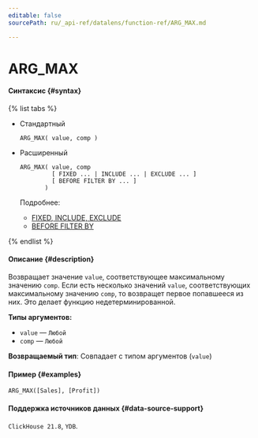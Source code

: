 ```yaml
---
editable: false
sourcePath: ru/_api-ref/datalens/function-ref/ARG_MAX.md

---
```


# ARG_MAX



#### Синтаксис {#syntax}

{% list tabs %}

- Стандартный

  ```
  ARG_MAX( value, comp )
  ```

- Расширенный

  ```
  ARG_MAX( value, comp
           [ FIXED ... | INCLUDE ... | EXCLUDE ... ]
           [ BEFORE FILTER BY ... ]
         )
  ```

  Подробнее:
  - [FIXED, INCLUDE, EXCLUDE](aggregation-functions.md#syntax-lod)
  - [BEFORE FILTER BY](aggregation-functions.md#syntax-before-filter-by)

{% endlist %}

#### Описание {#description}
Возвращает значение `value`, соответствующее максимальному значению `comp`. Если есть несколько значений `value`, соответствующих максимальному значению `comp`, то возвращет первое попавшееся из них. Это делает функцию недетерминированной.

**Типы аргументов:**
- `value` — `Любой`
- `comp` — `Любой`


**Возвращаемый тип**: Совпадает с типом аргументов (`value`)

#### Пример {#examples}

```
ARG_MAX([Sales], [Profit])
```


#### Поддержка источников данных {#data-source-support}

`ClickHouse 21.8`, `YDB`.
